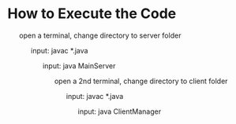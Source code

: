 # How to Execute the Code
<ol> open a terminal, change directory to server folder
<ol> input: javac *.java
<ol> input: java MainServer
<ol> open a 2nd terminal, change directory to client folder
<ol> input: javac *.java
<ol> input: java ClientManager
